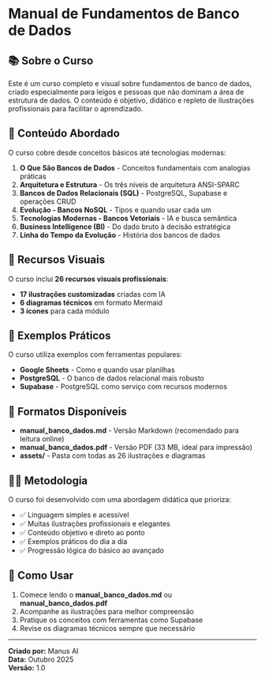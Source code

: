 # Manual de Fundamentos de Banco de Dados

## 📚 Sobre o Curso

Este é um curso completo e visual sobre fundamentos de banco de dados, criado especialmente para leigos e pessoas que não dominam a área de estrutura de dados. O conteúdo é objetivo, didático e repleto de ilustrações profissionais para facilitar o aprendizado.

## 🎯 Conteúdo Abordado

O curso cobre desde conceitos básicos até tecnologias modernas:

1. **O Que São Bancos de Dados** - Conceitos fundamentais com analogias práticas
2. **Arquitetura e Estrutura** - Os três níveis de arquitetura ANSI-SPARC
3. **Bancos de Dados Relacionais (SQL)** - PostgreSQL, Supabase e operações CRUD
4. **Evolução - Bancos NoSQL** - Tipos e quando usar cada um
5. **Tecnologias Modernas - Bancos Vetoriais** - IA e busca semântica
6. **Business Intelligence (BI)** - Do dado bruto à decisão estratégica
7. **Linha do Tempo da Evolução** - História dos bancos de dados

## 🎨 Recursos Visuais

O curso inclui **26 recursos visuais profissionais**:

- **17 ilustrações customizadas** criadas com IA
- **6 diagramas técnicos** em formato Mermaid
- **3 ícones** para cada módulo

## 💼 Exemplos Práticos

O curso utiliza exemplos com ferramentas populares:

- **Google Sheets** - Como e quando usar planilhas
- **PostgreSQL** - O banco de dados relacional mais robusto
- **Supabase** - PostgreSQL como serviço com recursos modernos

## 📖 Formatos Disponíveis

- **manual_banco_dados.md** - Versão Markdown (recomendado para leitura online)
- **manual_banco_dados.pdf** - Versão PDF (33 MB, ideal para impressão)
- **assets/** - Pasta com todas as 26 ilustrações e diagramas

## 👨‍🏫 Metodologia

O curso foi desenvolvido com uma abordagem didática que prioriza:

- ✅ Linguagem simples e acessível
- ✅ Muitas ilustrações profissionais e elegantes
- ✅ Conteúdo objetivo e direto ao ponto
- ✅ Exemplos práticos do dia a dia
- ✅ Progressão lógica do básico ao avançado

## 🚀 Como Usar

1. Comece lendo o **manual_banco_dados.md** ou **manual_banco_dados.pdf**
2. Acompanhe as ilustrações para melhor compreensão
3. Pratique os conceitos com ferramentas como Supabase
4. Revise os diagramas técnicos sempre que necessário

---

**Criado por:** Manus AI  
**Data:** Outubro 2025  
**Versão:** 1.0

